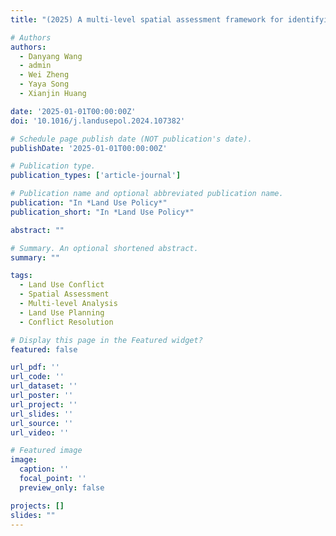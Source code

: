 ```yaml
---
title: "(2025) A multi-level spatial assessment framework for identifying land use conflict zones. Land Use Policy, 148, 107382"

# Authors
authors:
  - Danyang Wang
  - admin
  - Wei Zheng
  - Yaya Song
  - Xianjin Huang

date: '2025-01-01T00:00:00Z'
doi: '10.1016/j.landusepol.2024.107382'

# Schedule page publish date (NOT publication's date).
publishDate: '2025-01-01T00:00:00Z'

# Publication type.
publication_types: ['article-journal']

# Publication name and optional abbreviated publication name.
publication: "In *Land Use Policy*"
publication_short: "In *Land Use Policy*"

abstract: ""

# Summary. An optional shortened abstract.
summary: ""

tags:
  - Land Use Conflict
  - Spatial Assessment
  - Multi-level Analysis
  - Land Use Planning
  - Conflict Resolution

# Display this page in the Featured widget?
featured: false

url_pdf: ''
url_code: ''
url_dataset: ''
url_poster: ''
url_project: ''
url_slides: ''
url_source: ''
url_video: ''

# Featured image
image:
  caption: ''
  focal_point: ''
  preview_only: false

projects: []
slides: ""
---
```

